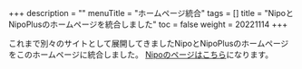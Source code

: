 +++
description = ""
menuTitle = "ホームページ統合"
tags = []
title = "NipoとNipoPlusのホームページを統合しました"
toc = false
weight = 20221114
+++

これまで別々のサイトとして展開してきましたNipoとNipoPlusのホームページをこのホームページに統合しました。
[Nipoのページはこちら](/old/)になります。
